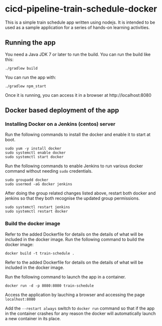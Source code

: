 # cicd-pipeline-train-schedule-docker

This is a simple train schedule app written using nodejs. It is intended to be used as a sample application for a series of hands-on learning activities.

## Running the app

You need a Java JDK 7 or later to run the build. You can run the build like this:

    ./gradlew build

You can run the app with:

    ./gradlew npm_start

Once it is running, you can access it in a browser at http://localhost:8080

## Docker based deployment of the app

### Installing Docker on a Jenkins (centos) server

Run the following commands to install the docker and enable it to start at boot.

    sudo yum -y install docker
    sudo systemctl enable docker
    sudo systemctl start docker

Run the following commands to enable Jenkins to run various docker command without needing `sudo` credentials.

    sudo groupadd docker
    sudo usermod -aG docker jenkins

After doing the group related changes listed above, restart both docker and jenkins so that they both recognise the updated group permissions.

    sudo systemctl restart jenkins
    sudo systemctl restart docker

### Build the docker image

Refer to the added Dockerfile for details on the details of what will be included in the docker image.
Run the following command to build the docker image:

    docker build -t train-schedule .

Refer to the added Dockerfile for details on the details of what will be included in the docker image.

Run the following command to launch the app in a container.

    docker run -d -p 8080:8080 train-schedule

Access the application by lauching a browser and accessing the page `localhost:8080`

Add the `--restart always` switch to `docker run` command so that if the app in the container crashes for any reason the docker will automatically launch a new container in its place.
